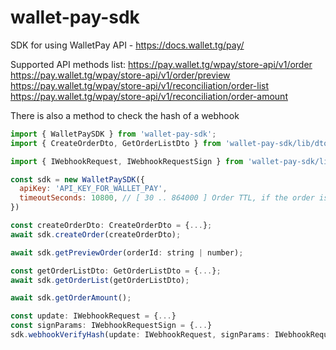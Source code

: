 # wallet-pay-sdk

SDK for using WalletPay API - https://docs.wallet.tg/pay/

Supported API methods list:
https://pay.wallet.tg/wpay/store-api/v1/order
https://pay.wallet.tg/wpay/store-api/v1/order/preview
https://pay.wallet.tg/wpay/store-api/v1/reconciliation/order-list
https://pay.wallet.tg/wpay/store-api/v1/reconciliation/order-amount

There is also a method to check the hash of a webhook

```js
import { WalletPaySDK } from 'wallet-pay-sdk';
import { CreateOrderDto, GetOrderListDto } from 'wallet-pay-sdk/lib/dto';

import { IWebhookRequest, IWebhookRequestSign } from 'wallet-pay-sdk/lib/type'

const sdk = new WalletPaySDK({
  apiKey: 'API_KEY_FOR_WALLET_PAY',
  timeoutSeconds: 10800, // [ 30 .. 864000 ] Order TTL, if the order is not paid within the timeout period
})

const createOrderDto: CreateOrderDto = {...};
await sdk.createOrder(createOrderDto);

await sdk.getPreviewOrder(orderId: string | number);

const getOrderListDto: GetOrderListDto = {...};
await sdk.getOrderList(getOrderListDto);

await sdk.getOrderAmount();

const update: IWebhookRequest = {...}
const signParams: IWebhookRequestSign = {...}
sdk.webhookVerifyHash(update: IWebhookRequest, signParams: IWebhookRequestSign)

```